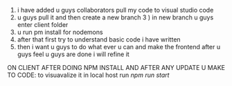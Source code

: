 1) i have added u guys collaborators pull my code to visual studio code
2) u guys pull it and then create a new branch 
3 ) in new branch u guys enter client folder
4) u run pm install for nodemons
5) after that first try to understand basic code i have written
6) then i want u guys to do what ever u can and make the frontend after u guys feel u guys are done i will refine it


ON CLIENT AFTER DOING NPM INSTALL AND AFTER ANY UPDATE U MAKE TO CODE:
to visuavalize it in local host run *npm run start*


